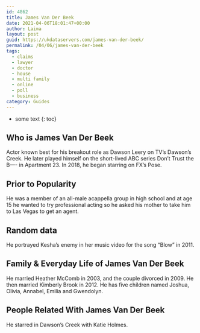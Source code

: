 ```yaml
---
id: 4862
title: James Van Der Beek
date: 2021-04-06T18:01:47+00:00
author: Laima
layout: post
guid: https://ukdataservers.com/james-van-der-beek/
permalink: /04/06/james-van-der-beek
tags:
  - claims
  - lawyer
  - doctor
  - house
  - multi family
  - online
  - poll
  - business
category: Guides
---
```


* some text
{: toc}


## Who is James Van Der Beek
                  
                  
                  
Actor known best for his breakout role as Dawson Leery on TV&#8217;s Dawson&#8217;s Creek. He later played himself on the short-lived ABC series Don&#8217;t Trust the B&#8212;- in Apartment 23. In 2018, he began starring on FX&#8217;s Pose. 
                  
              
            
              
            
                
                
                
## Prior to Popularity
                  
                  
                  
He was a member of an all-male acappella group in high school and at age 15 he wanted to try professional acting so he asked his mother to take him to Las Vegas to get an agent. 
                  
              
            
              
            
                
                
                
## Random data
                  
                  
                  
He portrayed Kesha&#8217;s enemy in her music video for the song &#8220;Blow&#8221; in 2011. 
                  
              
            
              
            
                
                
                
## Family & Everyday Life of James Van Der Beek
                  
                  
                  
He married Heather McComb in 2003, and the couple divorced in 2009. He then married Kimberly Brook in 2012. He has five children named Joshua, Olivia, Annabel, Emilia and Gwendolyn. 
                  
              
            
              
            
                
                
                
## People Related With James Van Der Beek
                  
                  
                  
He starred in Dawson&#8217;s Creek with Katie Holmes. 
                  
              
            
              
            
                
              
            
              
              
            
            
              
            
          
          
          